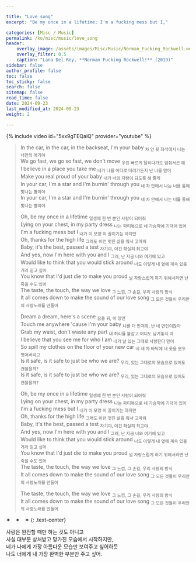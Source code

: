 ```yaml
---

title: "Love song"
excerpt: "Be my once in a lifetime; I'm a fucking mess but I,"

categories: [Misc / Music]
permalink: /ko/misc/music/love_song
header:
    overlay_image: /assets/images/Misc/Music/Norman_Fucking_Rockwell.webp
    overlay_filter: 0.5
    caption: "Lana Del Rey, **Norman Fucking Rockwell!** (2019)"
sidebar: false
author_profile: false
toc: false
toc_sticky: false
search: false
sitemap: false
read_time: false
date: 2024-09-23
last_modified_at: 2024-09-23
weight: 2

---
```


{% include video id="5xx9gTEQaiQ" provider="youtube" %}

> In the car, in the car, in the backseat, I'm your baby <sub>차 안 뒷 좌석에서 나는 너만의 애기야</sub>  
We go fast, we go so fast, we don't move <sub>우린 빠르게 달리다가도 멈춰서곤 해</sub>   
I believe in a place you take me <sub>네가 나를 어디로 데려가든지 난 너를 믿어</sub>  
Make you real proud of your baby <sub>내가 너의 자랑이 되도록 해 줄게</sub>  
In your car, I'm a star and I'm burnin' through you <sub>네 차 안에서 나는 너를 통해 빛나는 별이야</sub>   
In your car, I'm a star and I'm burnin' through you <sub>네 차 안에서 나는 너를 통해 빛나는 별이야</sub>  
> 
> Oh, be my once in a lifetime <sub>일생에 한 번 뿐인 사랑이 되어줘</sub>  
Lying on your chest, in my party dress <sub>나는 파티복으로 네 가슴팍에 기대어 있어</sub>  
I'm a fucking mess but I <sub>내가 이 모양 이 꼴이기는 하지만</sub>  
Oh, thanks for the high life <sub>그래도 이런 멋진 삶을 줘서 고마워</sub>  
Baby, it's the best, passed a test <sub>자기야, 이건 확실히 최고야</sub>  
And yes, now I'm here with you and I <sub>그래, 난 지금 너와 여기에 있고</sub>  
Would like to think that you would stick around <sub>너도 이렇게 내 옆에 계속 있을거라 믿고 싶어</sub>  
You know that I'd just die to make you proud <sub>널 자랑스럽게 하기 위해서라면 난 죽을 수도 있어</sub>  
The taste, the touch, the way we love <sub>그 느낌, 그 손길, 우리 사랑의 방식</sub>  
It all comes down to make the sound of our love song <sub>그 모든 것들이 우리만의 사랑노래를 만들어</sub> 
> 
> Dream a dream, here's a scene <sub>꿈을 꿔, 이 장면</sub>  
Touch me anywhere 'cause I'm your baby <sub>나를 더 만져줘, 난 네 연인이잖아</sub>  
Grab my waist, don't waste any part <sub>내 허리를 붙잡고 어디도 남겨놓지 마</sub>  
I believe that you see me for who I am <sub>네가 날 있는 그대로 사랑한다 믿어</sub>  
So spill my clothes on the floor of your new car <sub>네 새 차 바닥에 내 옷을 모두 벗어버리고</sub>  
Is it safe, is it safe to just be who we are? <sub>우리, 있는 그대로의 모습으로 있어도 괜찮을까?</sub>  
Is it safe, is it safe to just be who we are? <sub>우리, 있는 그대로의 모습으로 있어도 괜찮을까?</sub>  
> 
> Oh, be my once in a lifetime <sub>일생에 한 번 뿐인 사랑이 되어줘</sub>  
Lying on your chest, in my party dress <sub>나는 파티복으로 네 가슴팍에 기대어 있어</sub>  
I'm a fucking mess but I <sub>내가 이 모양 이 꼴이기는 하지만</sub>  
Oh, thanks for the high life <sub>그래도 이런 멋진 삶을 줘서 고마워</sub>  
Baby, it's the best, passed a test <sub>자기야, 이건 확실히 최고야</sub>  
And yes, now I'm here with you and I <sub>그래, 난 지금 너와 여기에 있고</sub>  
Would like to think that you would stick around <sub>너도 이렇게 내 옆에 계속 있을거라 믿고 싶어</sub>  
You know that I'd just die to make you proud <sub>널 자랑스럽게 하기 위해서라면 난 죽을 수도 있어</sub>  
The taste, the touch, the way we love <sub>그 느낌, 그 손길, 우리 사랑의 방식</sub>  
It all comes down to make the sound of our love song <sub>그 모든 것들이 우리만의 사랑노래를 만들어</sub>  
> 
> The taste, the touch, the way we love <sub>그 느낌, 그 손길, 우리 사랑의 방식</sub>  
It all comes down to make the sound of our love song <sub>그 모든 것들이 우리만의 사랑노래를 만들어</sub>  

✶&emsp;✶&emsp;✶
{: .text-center}

사랑은 완전할 때만 하는 것도 아니고  
사실 대부분 상처받고 망가진 모습에서 시작하지만,  
네가 나에게 가장 아름다운 모습만 보여주고 싶어하듯  
나도 너에게 내 가장 완벽한 부분만 주고 싶어.